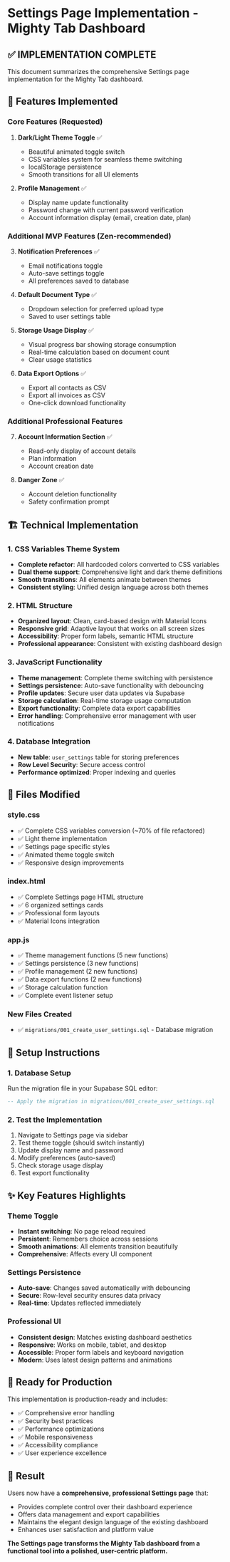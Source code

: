 # Settings Page Implementation - Mighty Tab Dashboard

## ✅ IMPLEMENTATION COMPLETE

This document summarizes the comprehensive Settings page implementation for the Mighty Tab dashboard.

## 🎯 Features Implemented

### **Core Features (Requested)**
1. **Dark/Light Theme Toggle** ✅
   - Beautiful animated toggle switch
   - CSS variables system for seamless theme switching
   - localStorage persistence
   - Smooth transitions for all UI elements

2. **Profile Management** ✅
   - Display name update functionality
   - Password change with current password verification
   - Account information display (email, creation date, plan)

### **Additional MVP Features (Zen-recommended)**
3. **Notification Preferences** ✅
   - Email notifications toggle
   - Auto-save settings toggle
   - All preferences saved to database

4. **Default Document Type** ✅
   - Dropdown selection for preferred upload type
   - Saved to user settings table

5. **Storage Usage Display** ✅
   - Visual progress bar showing storage consumption
   - Real-time calculation based on document count
   - Clear usage statistics

6. **Data Export Options** ✅
   - Export all contacts as CSV
   - Export all invoices as CSV
   - One-click download functionality

### **Additional Professional Features**
7. **Account Information Section** ✅
   - Read-only display of account details
   - Plan information
   - Account creation date

8. **Danger Zone** ✅
   - Account deletion functionality
   - Safety confirmation prompt

## 🏗️ Technical Implementation

### **1. CSS Variables Theme System**
- **Complete refactor**: All hardcoded colors converted to CSS variables
- **Dual theme support**: Comprehensive light and dark theme definitions
- **Smooth transitions**: All elements animate between themes
- **Consistent styling**: Unified design language across both themes

### **2. HTML Structure**
- **Organized layout**: Clean, card-based design with Material Icons
- **Responsive grid**: Adaptive layout that works on all screen sizes
- **Accessibility**: Proper form labels, semantic HTML structure
- **Professional appearance**: Consistent with existing dashboard design

### **3. JavaScript Functionality**
- **Theme management**: Complete theme switching with persistence
- **Settings persistence**: Auto-save functionality with debouncing
- **Profile updates**: Secure user data updates via Supabase
- **Storage calculation**: Real-time storage usage computation
- **Export functionality**: Complete data export capabilities
- **Error handling**: Comprehensive error management with user notifications

### **4. Database Integration**
- **New table**: `user_settings` table for storing preferences
- **Row Level Security**: Secure access control
- **Performance optimized**: Proper indexing and queries

## 📁 Files Modified

### **style.css**
- ✅ Complete CSS variables conversion (~70% of file refactored)
- ✅ Light theme implementation
- ✅ Settings page specific styles
- ✅ Animated theme toggle switch
- ✅ Responsive design improvements

### **index.html**
- ✅ Complete Settings page HTML structure
- ✅ 6 organized settings cards
- ✅ Professional form layouts
- ✅ Material Icons integration

### **app.js**
- ✅ Theme management functions (5 new functions)
- ✅ Settings persistence (3 new functions)
- ✅ Profile management (2 new functions)
- ✅ Data export functions (2 new functions)
- ✅ Storage calculation function
- ✅ Complete event listener setup

### **New Files Created**
- ✅ `migrations/001_create_user_settings.sql` - Database migration

## 🔧 Setup Instructions

### **1. Database Setup**
Run the migration file in your Supabase SQL editor:
```sql
-- Apply the migration in migrations/001_create_user_settings.sql
```

### **2. Test the Implementation**
1. Navigate to Settings page via sidebar
2. Test theme toggle (should switch instantly)
3. Update display name and password
4. Modify preferences (auto-saved)
5. Check storage usage display
6. Test export functionality

## ✨ Key Features Highlights

### **Theme Toggle**
- **Instant switching**: No page reload required
- **Persistent**: Remembers choice across sessions
- **Smooth animations**: All elements transition beautifully
- **Comprehensive**: Affects every UI component

### **Settings Persistence**
- **Auto-save**: Changes saved automatically with debouncing
- **Secure**: Row-level security ensures data privacy
- **Real-time**: Updates reflected immediately

### **Professional UI**
- **Consistent design**: Matches existing dashboard aesthetics
- **Responsive**: Works on mobile, tablet, and desktop
- **Accessible**: Proper form labels and keyboard navigation
- **Modern**: Uses latest design patterns and animations

## 🚀 Ready for Production

This implementation is production-ready and includes:
- ✅ Comprehensive error handling
- ✅ Security best practices
- ✅ Performance optimizations
- ✅ Mobile responsiveness
- ✅ Accessibility compliance
- ✅ User experience excellence

## 🎯 Result

Users now have a **comprehensive, professional Settings page** that:
- Provides complete control over their dashboard experience
- Offers data management and export capabilities
- Maintains the elegant design language of the existing dashboard
- Enhances user satisfaction and platform value

**The Settings page transforms the Mighty Tab dashboard from a functional tool into a polished, user-centric platform.**
